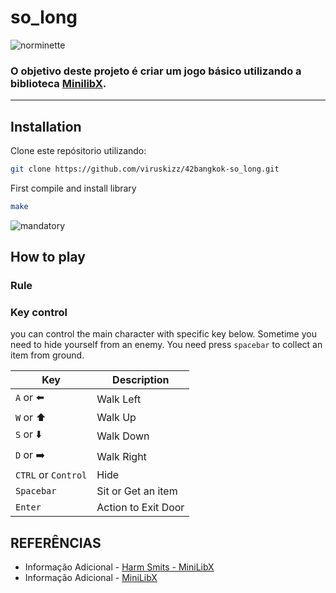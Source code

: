 # so_long
![norminette](https://github.com/andersonhsporto/ft-so_long/workflows/norminette/badge.svg)
### O objetivo deste projeto é criar um jogo básico utilizando a biblioteca [MinilibX](https://github.com/42Paris/minilibx-linux).
<hr>

## Installation

Clone este repósitorio utilizando:
```sh
git clone https://github.com/viruskizz/42bangkok-so_long.git
```

First compile and install library
```sh
make
```
![mandatory](https://github.com/andersonhsporto/ft-so_long/blob/main/img/Peek%2003-11-2021%2000-16.gif)


## How to play
### Rule


### Key control
you can control the main character with specific key below. Sometime you need to hide yourself from an enemy. You need press `spacebar` to collect an item from ground.

|Key|Description|
|--|--|
| `A` or ⬅️ | Walk Left|
| `W` or ⬆️ | Walk Up|
| `S` or ⬇️ | Walk Down|
| `D` or ➡️ | Walk Right|
| `CTRL` or `Control`| Hide|
| `Spacebar` | Sit or Get an item |
| `Enter` | Action to Exit Door |


## REFERÊNCIAS
* Informação Adicional - [Harm Smits - MiniLibX](https://harm-smits.github.io/42docs/libs/minilibx) 
* Informação Adicional - [MiniLibX](https://github.com/42Paris/minilibx-linux) 